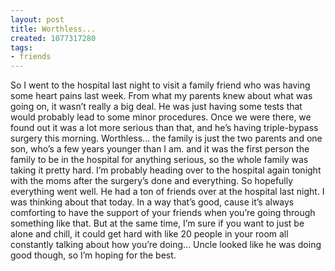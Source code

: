 ```yaml
---
layout: post
title: Worthless...
created: 1077317280
tags:
- friends
---
```

So I went to the hospital last night to visit a family friend who was having some heart pains last week. From what my parents knew about what was going on, it wasn’t really a big deal. He was just having some tests that would probably lead to some minor procedures. Once we were there, we found out it was a lot more serious than that, and he’s having triple-bypass surgery this morning. Worthless... the family is just the two parents and one son, who’s a few years younger than I am. and it was the first person the family to be in the hospital for anything serious, so the whole family was taking it pretty hard. I’m probably heading over to the hospital again tonight with the moms after the surgery’s done and everything. So hopefully everything went well. He had a ton of friends over at the hospital last night. I was thinking about that today. In a way that’s good, cause it’s always comforting to have the support of your friends when you’re going through something like that. But at the same time, I’m sure if you want to just be alone and chill, it could get hard with like 20 people in your room all constantly talking about how you’re doing... Uncle looked like he was doing good though, so I’m hoping for the best.
